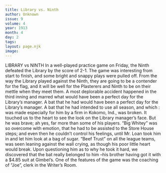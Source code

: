 ```yaml
---
title: Library vs. Ninth
author: Unknown
issue: 9
volume: 4
year: 1913
month: 4
day: 2
tags:
layout: page.njk
image:
---
```

LIBRARY vs NINTH   In a well-played practice game on Friday, the Ninth defeated the Library by the score of 2-1. The game was interesting from start to finish, and some bright and snappy plays were pulled off. From the way the Library played against the Ninth, they are going to be a contender for the flag, and it will be well for the Plasterers and Ninth to be on their mettle when they meet them.   A most deplorable accident happened in the third inning and marred what would have been a perfect day for the Library’s manager. A bat that he had would have been a perfect day for the Library’s manager. A bat that he had intended to use all season, and which : was made especially for him by a firm in Kokomo, Ind., was broken. It touched us to the heart to see the look on the Library manager’s face. But he was brave; ah yes, far more than some of his players. “Big Whitey” was so overcome with emotion, that he had to be assisted to the Store House steps; and even then he couldn’t control his feelings, until Mr. Loan took him in and let him look at a bag of sugar. “Beef Trust” on all the league teams, was seen leaning against the wall crying, as though his poor little heart would break. Upon questioning him as to why he took it hard, we discovered that the bat really belonged to him –his brother having got it with a $4.85 suit at Gimbel’s.   One of the features of the game was the coaching of “Joe”, clerk in the Writer’s Room.   


